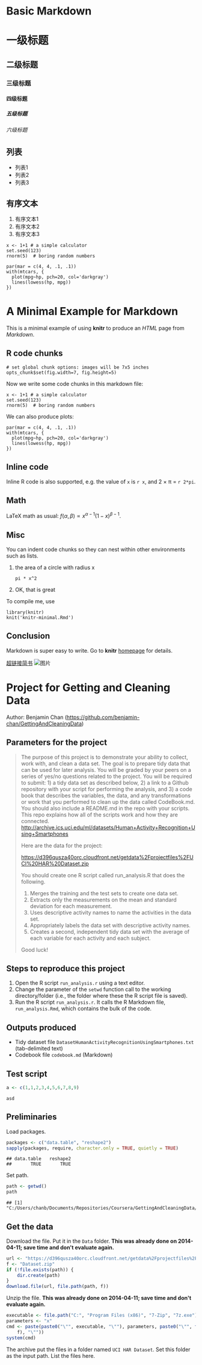 Basic Markdown
========================================================



# 一级标题
## 二级标题
### 三级标题
#### 四级标题
##### 五级标题
###### 六级标题

## 列表
- 列表1
- 列表2
- 列表3

## 有序文本
1. 有序文本1
2. 有序文本2
3. 有序文本3

```{r computing}
x <- 1+1 # a simple calculator
set.seed(123)
rnorm(5)  # boring random numbers
```

```{r graphics}
par(mar = c(4, 4, .1, .1))
with(mtcars, {
  plot(mpg~hp, pch=20, col='darkgray')
  lines(lowess(hp, mpg))
})
```


# A Minimal Example for Markdown


This is a minimal example of using **knitr** to produce an _HTML_ page from _Markdown_.


## R code chunks


```{r setup}
# set global chunk options: images will be 7x5 inches
opts_chunk$set(fig.width=7, fig.height=5)
```


Now we write some code chunks in this markdown file:


```{r computing}
x <- 1+1 # a simple calculator
set.seed(123)
rnorm(5)  # boring random numbers
```


We can also produce plots:


```{r graphics}
par(mar = c(4, 4, .1, .1))
with(mtcars, {
  plot(mpg~hp, pch=20, col='darkgray')
  lines(lowess(hp, mpg))
})
```


## Inline code


Inline R code is also supported, e.g. the value of `x` is `r x`, and 2 &times; &pi;
= `r 2*pi`.


## Math


LaTeX math as usual: $f(\alpha, \beta) \propto x^{\alpha-1}(1-x)^{\beta-1}$.


## Misc


You can indent code chunks so they can nest within other environments such as lists.


1. the area of a circle with radius x
    ```{r foo}
    pi * x^2
    ```
2. OK, that is great


To compile me, use


```{r compile, eval=FALSE}
library(knitr)
knit('knitr-minimal.Rmd')
```


## Conclusion


Markdown is super easy to write. Go to **knitr** [homepage](http://yihui.name/knitr) for details.


[超链接简书](http://jianshu.io)
![图片](http://ww4.sinaimg.cn/bmiddle/aa397b7fjw1dzplsgpdw5j.jpg)

Project for Getting and Cleaning Data
=====================================

Author: Benjamin Chan (https://github.com/benjamin-chan/GettingAndCleaningData)


Parameters for the project
--------------------------

> The purpose of this project is to demonstrate your ability to collect, work with, and clean a data set. The goal is to prepare tidy data that can be used for later analysis. You will be graded by your peers on a series of yes/no questions related to the project. You will be required to submit: 1) a tidy data set as described below, 2) a link to a Github repository with your script for performing the analysis, and 3) a code book that describes the variables, the data, and any transformations or work that you performed to clean up the data called CodeBook.md. You should also include a README.md in the repo with your scripts. This repo explains how all of the scripts work and how they are connected.  
>http://archive.ics.uci.edu/ml/datasets/Human+Activity+Recognition+Using+Smartphones 
>
> Here are the data for the project: 
> 
> https://d396qusza40orc.cloudfront.net/getdata%2Fprojectfiles%2FUCI%20HAR%20Dataset.zip 
> 
> You should create one R script called run_analysis.R that does the following. 
> 
> 1. Merges the training and the test sets to create one data set.
> 2. Extracts only the measurements on the mean and standard deviation for each measurement.
> 3. Uses descriptive activity names to name the activities in the data set.
> 4. Appropriately labels the data set with descriptive activity names.
> 5. Creates a second, independent tidy data set with the average of each variable for each activity and each subject. 
> 
> Good luck!


Steps to reproduce this project
-------------------------------
1. Open the R script `run_analysis.r` using a text editor.
2. Change the parameter of the `setwd` function call to the working directory/folder (i.e., the folder where these the R script file is saved).
3. Run the R script `run_analysis.r`. It calls the R Markdown file, `run_analysis.Rmd`, which contains the bulk of the code.

Outputs produced
----------------
* Tidy dataset file `DatasetHumanActivityRecognitionUsingSmartphones.txt` (tab-delimited text)
* Codebook file `codebook.md` (Markdown)

## Test script
```r
a <- c(1,1,2,3,4,5,6,7,8,9)
```
`asd`



Preliminaries
-------------

Load packages.


```r
packages <- c("data.table", "reshape2")
sapply(packages, require, character.only = TRUE, quietly = TRUE)
```

```
## data.table   reshape2 
##       TRUE       TRUE
```


Set path.


```r
path <- getwd()
path
```

```
## [1] "C:/Users/chanb/Documents/Repositories/Coursera/GettingAndCleaningData/Project"
```



Get the data
------------

Download the file. Put it in the `Data` folder. **This was already done on 2014-04-11; save time and don't evaluate again.**


```r
url <- "https://d396qusza40orc.cloudfront.net/getdata%2Fprojectfiles%2FUCI%20HAR%20Dataset.zip"
f <- "Dataset.zip"
if (!file.exists(path)) {
    dir.create(path)
}
download.file(url, file.path(path, f))
```


Unzip the file. **This was already done on 2014-04-11; save time and don't evaluate again.**


```r
executable <- file.path("C:", "Program Files (x86)", "7-Zip", "7z.exe")
parameters <- "x"
cmd <- paste(paste0("\"", executable, "\""), parameters, paste0("\"", file.path(path, 
    f), "\""))
system(cmd)
```


The archive put the files in a folder named `UCI HAR Dataset`. Set this folder as the input path. List the files here.

